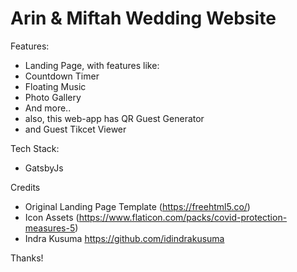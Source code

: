 # Arin & Miftah Wedding Website

Features:
- Landing Page, with features like:
 - Countdown Timer
 - Floating Music
 - Photo Gallery
 - And more..
- also, this web-app has QR Guest Generator
- and Guest Tikcet Viewer

Tech Stack:
- GatsbyJs

Credits
- Original Landing Page Template (https://freehtml5.co/)
- Icon Assets (https://www.flaticon.com/packs/covid-protection-measures-5)
- Indra Kusuma https://github.com/idindrakusuma

Thanks!
